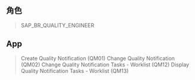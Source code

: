 ## 角色
> SAP_BR_QUALITY_ENGINEER
## App
> Create Quality Notification (QM01)
> Change Quality Notification (QM02)
> Change Quality Notification Tasks - Worklist (QM12)
> Display Quality Notification Tasks - Worklist (QM13)